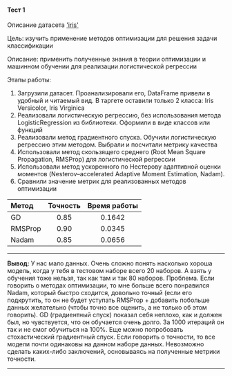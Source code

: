 #### Тест 1

Описание датасета ['iris'](https://scikit-learn.org/stable/modules/generated/sklearn.datasets.load_iris.html)

Цель: изучить применение методов оптимизации для решения задачи классификации

Описание: применить полученные знания в теории оптимизации и машинном обучении для реализации логистической регрессии  

Этапы работы:
1. Загрузили датасет. Проанализировали его, DataFrame привели в удобный и читаемый вид. В таргете оставили только 2 класса: Iris Versicolor, Iris Virginica
2. Реализовали логистическую регрессию, без использования метода LogisticRegression из библиотеки. Оформили в виде классов или функций
3. Реализовали метод градиентного спуска. Обучили логистическую регрессию этим методом. Выбрали и посчитали метрику качества
4. Использовали метод скользящего среднего (Root Mean Square Propagation, RMSProp) для логистической регрессии
5. Использовали метод ускоренного по Нестерову адаптивной оценки моментов (Nesterov–accelerated Adaptive Moment Estimation, Nadam).
6. Сравнили значение метрик для реализованных методов оптимизации



| Метод        | Точность | Время работы |
|:-------------|:--------:|:------------:|
| GD           |   0.85   |    0.1642    | 
| RMSProp      |   0.90   |    0.0345    |
| Nadam        |   0.85   |    0.0656    | 
<hr>
<b>Вывод:</b> У нас мало данных. Очень сложно понять насколько хороша модель, когда у тебя в тестовом наборе всего 20 наборов. А взять у обучения тоже нельзя, так как там и так 80 наборов. Проблема.   
Если говорить о методах оптимизации, то мне больше всего понравился Nadam, который быстро сходится, довольно точный (если его подкрутить, то он не будет уступать RMSProp + добавить побольше данных желательно (чтобы точно все оценить, а не только об этом говорить).   
GD (градиентный спуск) показал себя неплохо, как и должен был, но чувствуется, что он обучается очень долго. За 1000 итераций он так и не смог обучиться на 100%. Еще можно попробовать стохастический градиентный спуск.   
Если говорить о точности, то все модели почти одинаковы на данном наборе данных. Невозможно сделать каких-либо заключений, основываясь на полученные метрики точности.
<hr>






